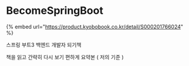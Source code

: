 # BecomeSpringBoot



{% embed url="https://product.kyobobook.co.kr/detail/S000201766024" %}

스프링 부트3 백엔드 개발자 되기책

책을 읽고 간략히 다시 보기 편하게 요약본 ( 저의 기준 )



